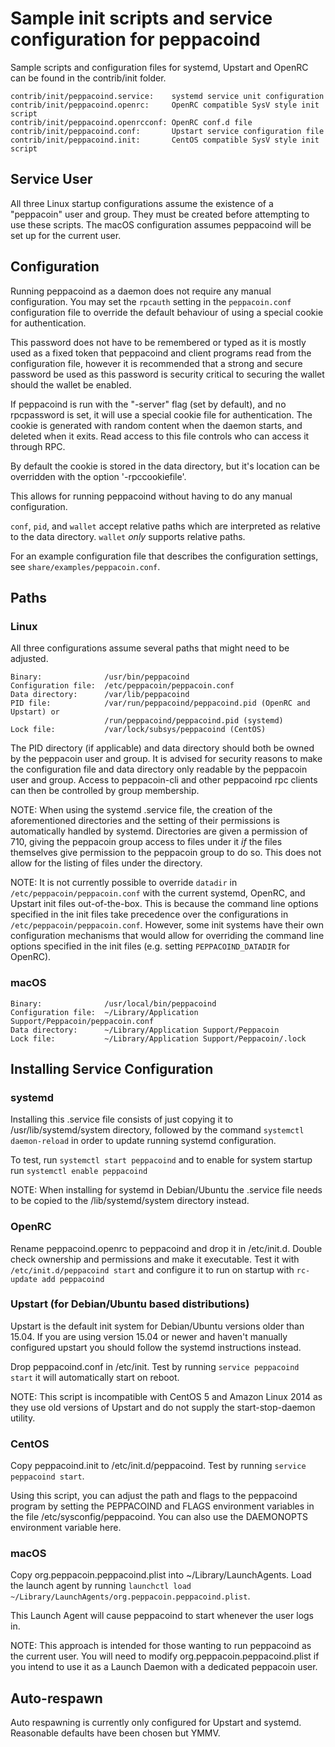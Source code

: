 Sample init scripts and service configuration for peppacoind
==========================================================

Sample scripts and configuration files for systemd, Upstart and OpenRC
can be found in the contrib/init folder.

    contrib/init/peppacoind.service:    systemd service unit configuration
    contrib/init/peppacoind.openrc:     OpenRC compatible SysV style init script
    contrib/init/peppacoind.openrcconf: OpenRC conf.d file
    contrib/init/peppacoind.conf:       Upstart service configuration file
    contrib/init/peppacoind.init:       CentOS compatible SysV style init script

Service User
---------------------------------

All three Linux startup configurations assume the existence of a "peppacoin" user
and group.  They must be created before attempting to use these scripts.
The macOS configuration assumes peppacoind will be set up for the current user.

Configuration
---------------------------------

Running peppacoind as a daemon does not require any manual configuration. You may
set the `rpcauth` setting in the `peppacoin.conf` configuration file to override
the default behaviour of using a special cookie for authentication.

This password does not have to be remembered or typed as it is mostly used
as a fixed token that peppacoind and client programs read from the configuration
file, however it is recommended that a strong and secure password be used
as this password is security critical to securing the wallet should the
wallet be enabled.

If peppacoind is run with the "-server" flag (set by default), and no rpcpassword is set,
it will use a special cookie file for authentication. The cookie is generated with random
content when the daemon starts, and deleted when it exits. Read access to this file
controls who can access it through RPC.

By default the cookie is stored in the data directory, but it's location can be overridden
with the option '-rpccookiefile'.

This allows for running peppacoind without having to do any manual configuration.

`conf`, `pid`, and `wallet` accept relative paths which are interpreted as
relative to the data directory. `wallet` *only* supports relative paths.

For an example configuration file that describes the configuration settings,
see `share/examples/peppacoin.conf`.

Paths
---------------------------------

### Linux

All three configurations assume several paths that might need to be adjusted.

    Binary:              /usr/bin/peppacoind
    Configuration file:  /etc/peppacoin/peppacoin.conf
    Data directory:      /var/lib/peppacoind
    PID file:            /var/run/peppacoind/peppacoind.pid (OpenRC and Upstart) or
                         /run/peppacoind/peppacoind.pid (systemd)
    Lock file:           /var/lock/subsys/peppacoind (CentOS)

The PID directory (if applicable) and data directory should both be owned by the
peppacoin user and group. It is advised for security reasons to make the
configuration file and data directory only readable by the peppacoin user and
group. Access to peppacoin-cli and other peppacoind rpc clients can then be
controlled by group membership.

NOTE: When using the systemd .service file, the creation of the aforementioned
directories and the setting of their permissions is automatically handled by
systemd. Directories are given a permission of 710, giving the peppacoin group
access to files under it _if_ the files themselves give permission to the
peppacoin group to do so. This does not allow
for the listing of files under the directory.

NOTE: It is not currently possible to override `datadir` in
`/etc/peppacoin/peppacoin.conf` with the current systemd, OpenRC, and Upstart init
files out-of-the-box. This is because the command line options specified in the
init files take precedence over the configurations in
`/etc/peppacoin/peppacoin.conf`. However, some init systems have their own
configuration mechanisms that would allow for overriding the command line
options specified in the init files (e.g. setting `PEPPACOIND_DATADIR` for
OpenRC).

### macOS

    Binary:              /usr/local/bin/peppacoind
    Configuration file:  ~/Library/Application Support/Peppacoin/peppacoin.conf
    Data directory:      ~/Library/Application Support/Peppacoin
    Lock file:           ~/Library/Application Support/Peppacoin/.lock

Installing Service Configuration
-----------------------------------

### systemd

Installing this .service file consists of just copying it to
/usr/lib/systemd/system directory, followed by the command
`systemctl daemon-reload` in order to update running systemd configuration.

To test, run `systemctl start peppacoind` and to enable for system startup run
`systemctl enable peppacoind`

NOTE: When installing for systemd in Debian/Ubuntu the .service file needs to be copied to the /lib/systemd/system directory instead.

### OpenRC

Rename peppacoind.openrc to peppacoind and drop it in /etc/init.d.  Double
check ownership and permissions and make it executable.  Test it with
`/etc/init.d/peppacoind start` and configure it to run on startup with
`rc-update add peppacoind`

### Upstart (for Debian/Ubuntu based distributions)

Upstart is the default init system for Debian/Ubuntu versions older than 15.04. If you are using version 15.04 or newer and haven't manually configured upstart you should follow the systemd instructions instead.

Drop peppacoind.conf in /etc/init.  Test by running `service peppacoind start`
it will automatically start on reboot.

NOTE: This script is incompatible with CentOS 5 and Amazon Linux 2014 as they
use old versions of Upstart and do not supply the start-stop-daemon utility.

### CentOS

Copy peppacoind.init to /etc/init.d/peppacoind. Test by running `service peppacoind start`.

Using this script, you can adjust the path and flags to the peppacoind program by
setting the PEPPACOIND and FLAGS environment variables in the file
/etc/sysconfig/peppacoind. You can also use the DAEMONOPTS environment variable here.

### macOS

Copy org.peppacoin.peppacoind.plist into ~/Library/LaunchAgents. Load the launch agent by
running `launchctl load ~/Library/LaunchAgents/org.peppacoin.peppacoind.plist`.

This Launch Agent will cause peppacoind to start whenever the user logs in.

NOTE: This approach is intended for those wanting to run peppacoind as the current user.
You will need to modify org.peppacoin.peppacoind.plist if you intend to use it as a
Launch Daemon with a dedicated peppacoin user.

Auto-respawn
-----------------------------------

Auto respawning is currently only configured for Upstart and systemd.
Reasonable defaults have been chosen but YMMV.
